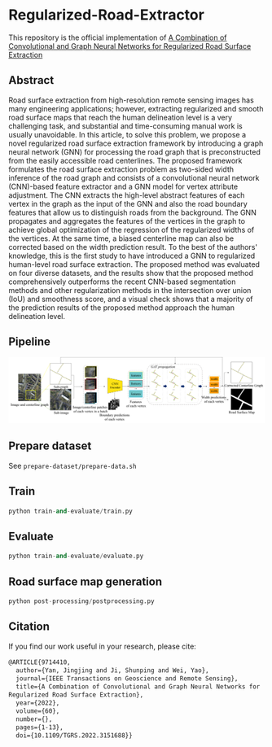 # Regularized-Road-Extractor

This repository is the official implementation of  [A Combination of Convolutional and Graph Neural Networks for Regularized Road Surface Extraction](https://ieeexplore.ieee.org/abstract/document/9714410)

## Abstract

Road surface extraction from high-resolution remote sensing images has  many engineering applications; however, extracting regularized and  smooth road surface maps that reach the human delineation level is a  very challenging task, and substantial and time-consuming manual work is usually unavoidable. In this article, to solve this problem, we propose a novel regularized road surface extraction framework by introducing a  graph neural network (GNN) for processing the road graph that is  preconstructed from the easily accessible road centerlines. The proposed framework formulates the road surface extraction problem as two-sided  width inference of the road graph and consists of a convolutional neural network (CNN)-based feature extractor and a GNN model for vertex  attribute adjustment. The CNN extracts the high-level abstract features  of each vertex in the graph as the input of the GNN and also the road  boundary features that allow us to distinguish roads from the  background. The GNN propagates and aggregates the features of the  vertices in the graph to achieve global optimization of the regression  of the regularized widths of the vertices. At the same time, a biased  centerline map can also be corrected based on the width prediction  result. To the best of the authors' knowledge, this is the first study  to have introduced a GNN to regularized human-level road surface  extraction. The proposed method was evaluated on four diverse datasets,  and the results show that the proposed method comprehensively  outperforms the recent CNN-based segmentation methods and other  regularization methods in the intersection over union (IoU) and  smoothness score, and a visual check shows that a majority of the  prediction results of the proposed method approach the human delineation level.

## Pipeline

![image-20221109121024973](ReadMe.assets/image-20221109121024973.png)

## Prepare dataset

See `prepare-dataset/prepare-data.sh`

## Train

```python
python train-and-evaluate/train.py
```

## Evaluate

```python
python train-and-evaluate/evaluate.py
```

## Road surface map generation

```python
python post-processing/postprocessing.py
```



## Citation

If you find our work useful in your research, please cite:

```
@ARTICLE{9714410,
  author={Yan, Jingjing and Ji, Shunping and Wei, Yao},
  journal={IEEE Transactions on Geoscience and Remote Sensing}, 
  title={A Combination of Convolutional and Graph Neural Networks for Regularized Road Surface Extraction}, 
  year={2022},
  volume={60},
  number={},
  pages={1-13},
  doi={10.1109/TGRS.2022.3151688}}
```


